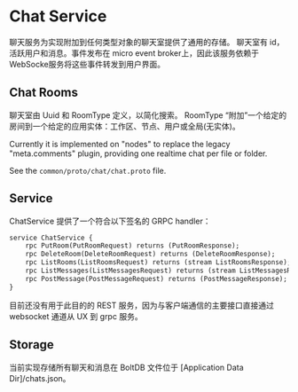 # Chat Service

聊天服务为实现附加到任何类型对象的聊天室提供了通用的存储。
聊天室有 id，活跃用户和消息。事件发布在 micro event broker上，因此该服务依赖于 WebSocke服务将这些事件转发到用户界面。


## Chat Rooms

聊天室由 Uuid 和 RoomType 定义，以简化搜索。
RoomType “附加”一个给定的房间到一个给定的应用实体：工作区、节点、用户或全局(无实体)。

Currently it is implemented on "nodes" to replace the legacy "meta.comments" plugin, providing one realtime chat per file or folder.

See the `common/proto/chat/chat.proto` file.

## Service

ChatService 提供了一个符合以下签名的 GRPC handler：

```protobuf
service ChatService {
    rpc PutRoom(PutRoomRequest) returns (PutRoomResponse);
    rpc DeleteRoom(DeleteRoomRequest) returns (DeleteRoomResponse);
    rpc ListRooms(ListRoomsRequest) returns (stream ListRoomsResponse);
    rpc ListMessages(ListMessagesRequest) returns (stream ListMessagesResponse);
    rpc PostMessage(PostMessageRequest) returns (PostMessageResponse);
}
```

目前还没有用于此目的的 REST 服务，因为与客户端通信的主要接口直接通过 websocket 通道从 UX 到 grpc 服务。


## Storage

当前实现存储所有聊天和消息在 BoltDB 文件位于  [Application Data Dir]/chats.json。

